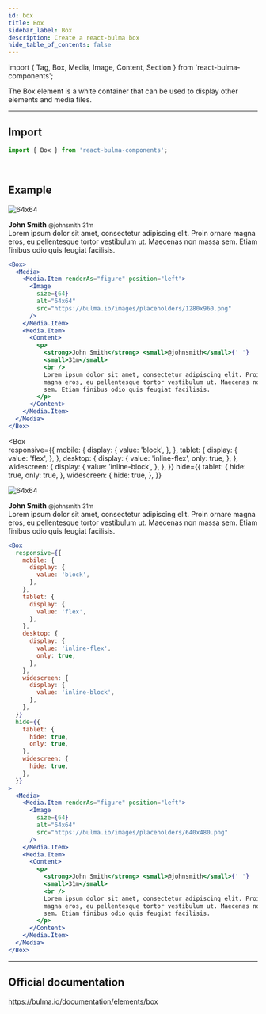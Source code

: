 ```yaml
---
id: box
title: Box
sidebar_label: Box
description: Create a react-bulma box
hide_table_of_contents: false
---
```


import { Tag, Box, Media, Image, Content, Section } from 'react-bulma-components';

The Box element is a white container that can be used to display other elements and media files.

---

## **Import**

```js
import { Box } from 'react-bulma-components';
```

<br />

## **Example**

<Box>
  <Media>
    <Media.Item renderAs="figure" position="left">
      <Image size={64} alt="64x64" src="https://bulma.io/images/placeholders/1280x960.png" />
    </Media.Item>
    <Media.Item>
       <Content>
         <p>
           <strong>John Smith</strong> <small>@johnsmith</small> <small>31m</small>
           <br />
           Lorem ipsum dolor sit amet, consectetur adipiscing elit. Proin ornare magna eros, eu pellentesque tortor vestibulum ut. Maecenas non massa sem. Etiam finibus odio quis feugiat facilisis.
         </p>
       </Content>
    </Media.Item>
  </Media>
</Box>

```jsx
<Box>
  <Media>
    <Media.Item renderAs="figure" position="left">
      <Image
        size={64}
        alt="64x64"
        src="https://bulma.io/images/placeholders/1280x960.png"
      />
    </Media.Item>
    <Media.Item>
      <Content>
        <p>
          <strong>John Smith</strong> <small>@johnsmith</small>{' '}
          <small>31m</small>
          <br />
          Lorem ipsum dolor sit amet, consectetur adipiscing elit. Proin ornare
          magna eros, eu pellentesque tortor vestibulum ut. Maecenas non massa
          sem. Etiam finibus odio quis feugiat facilisis.
        </p>
      </Content>
    </Media.Item>
  </Media>
</Box>
```

<Box      
  responsive={{
    mobile: {
      display: {
        value: 'block',
      },
    },
    tablet: {
      display: {
        value: 'flex',
      },
    },
    desktop: {
      display: {
        value: 'inline-flex',
        only: true,
      },
    },
    widescreen: {
      display: {
        value: 'inline-block',
      },
    },
  }}
  hide={{
    tablet: {
      hide: true,
      only: true,
    },
    widescreen: {
      hide: true,
    },
  }}
>
  <Media>
    <Media.Item renderAs="figure" position="left">
      <Image size={64} alt="64x64" src='https://bulma.io/images/placeholders/640x480.png' />
    </Media.Item>
    <Media.Item>
      <Content>
        <p>
          <strong>John Smith</strong> <small>@johnsmith</small> <small>31m</small>
          <br />
          Lorem ipsum dolor sit amet, consectetur adipiscing elit. Proin ornare magna eros, eu pellentesque tortor vestibulum ut. Maecenas non massa sem. Etiam finibus odio quis feugiat facilisis.
        </p>
      </Content>
    </Media.Item>
  </Media>
</Box>

```jsx
<Box
  responsive={{
    mobile: {
      display: {
        value: 'block',
      },
    },
    tablet: {
      display: {
        value: 'flex',
      },
    },
    desktop: {
      display: {
        value: 'inline-flex',
        only: true,
      },
    },
    widescreen: {
      display: {
        value: 'inline-block',
      },
    },
  }}
  hide={{
    tablet: {
      hide: true,
      only: true,
    },
    widescreen: {
      hide: true,
    },
  }}
>
  <Media>
    <Media.Item renderAs="figure" position="left">
      <Image
        size={64}
        alt="64x64"
        src="https://bulma.io/images/placeholders/640x480.png"
      />
    </Media.Item>
    <Media.Item>
      <Content>
        <p>
          <strong>John Smith</strong> <small>@johnsmith</small>{' '}
          <small>31m</small>
          <br />
          Lorem ipsum dolor sit amet, consectetur adipiscing elit. Proin ornare
          magna eros, eu pellentesque tortor vestibulum ut. Maecenas non massa
          sem. Etiam finibus odio quis feugiat facilisis.
        </p>
      </Content>
    </Media.Item>
  </Media>
</Box>
```

---

## Official documentation

https://bulma.io/documentation/elements/box

